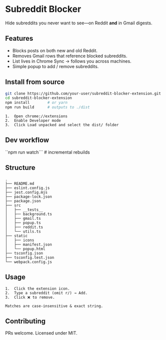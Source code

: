 # Subreddit Blocker

Hide subreddits you never want to see—on Reddit **and** in Gmail digests.

## Features
- Blocks posts on both new and old Reddit.
- Removes Gmail rows that reference blocked subreddits.
- List lives in Chrome Sync → follows you across machines.
- Simple popup to add / remove subreddits.

## Install from source
```bash
git clone https://github.com/your-user/subreddit-blocker-extension.git
cd subreddit-blocker-extension
npm install        # or yarn
npm run build      # outputs to ./dist
```
	1.	Open chrome://extensions
	2.	Enable Developer mode
	3.	Click Load unpacked and select the dist/ folder

## Dev workflow

``npm run watch```      # incremental rebuilds

## Structure
```
.
├── README.md
├── eslint.config.js
├── jest.config.mjs
├── package-lock.json
├── package.json
├── src
│   ├── __tests__
│   ├── background.ts
│   ├── gmail.ts
│   ├── popup.ts
│   ├── reddit.ts
│   └── utils.ts
├── static
│   ├── icons
│   ├── manifest.json
│   └── popup.html
├── tsconfig.json
├── tsconfig.test.json
└── webpack.config.js
```

## Usage
	1.	Click the extension icon.
	2.	Type a subreddit (omit r/) → Add.
	3.	Click ❌ to remove.

    Matches are case-insensitive & exact string.

## Contributing

PRs welcome.
Licensed under MIT.